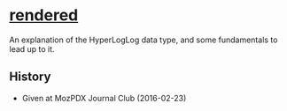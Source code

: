 # [rendered](https://rawgit.com/mythmon/talks/master/hyperloglog/index.html)

An explanation of the HyperLogLog data type, and some fundamentals to lead up to it.

## History

* Given at MozPDX Journal Club (2016-02-23)
